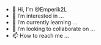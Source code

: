 - 👋 Hi, I’m @Emperik2L
- 👀 I’m interested in ...
- 🌱 I’m currently learning ...
- 💞️ I’m looking to collaborate on ...
- 📫 How to reach me ...

<!---
Emperik2L/Emperik2L is a ✨ special ✨ repository because its `README.md` (this file) appears on your GitHub profile.
You can click the Preview link to take a look at your changes.
--->
